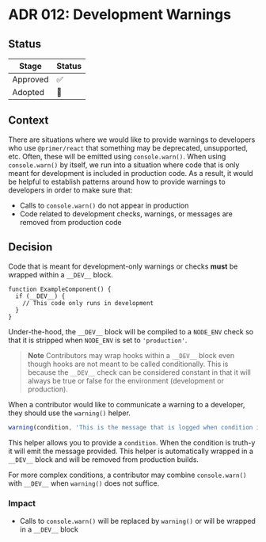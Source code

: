 # ADR 012: Development Warnings

## Status

| Stage    | Status |
| -------- | ------ |
| Approved | ✅     |
| Adopted  | 🚧     |

## Context

There are situations where we would like to provide warnings to developers who
use `@primer/react` that something may be deprecated, unsupported, etc. Often,
these will be emitted using `console.warn()`. When using `console.warn()` by
itself, we run into a situation where code that is only meant for development
is included in production code. As a result, it would be helpful to establish
patterns around how to provide warnings to developers in order to make sure
that:

* Calls to `console.warn()` do not appear in production
* Code related to development checks, warnings, or messages are removed from
  production code

## Decision

Code that is meant for development-only warnings or checks **must** be wrapped within a
`__DEV__` block.

```tsx
function ExampleComponent() {
  if (__DEV__) {
    // This code only runs in development
  }
}
```

Under-the-hood, the `__DEV__` block will be compiled to a `NODE_ENV` check so
that it is stripped when `NODE_ENV` is set to `'production'`.

> **Note**
> Contributors may wrap hooks within a `__DEV__` block even though hooks are not
> meant to be called conditionally. This is because the `__DEV__` check can be
> considered constant in that it will always be true or false for the
> environment (development or production).

When a contributor would like to communicate a warning to a developer, they
should use the `warning()` helper.

```ts
warning(condition, 'This is the message that is logged when condition is truth-y')
```

This helper allows you to provide a `condition`. When the condition is truth-y
it will emit the message provided. This helper is automatically wrapped in a
`__DEV__` block and will be removed from production builds.

For more complex conditions, a contributor may combine `console.warn()` with
`__DEV__` when `warning()` does not suffice.

### Impact

* Calls to `console.warn()` will be replaced by `warning()` or will be wrapped
  in a `__DEV__` block
